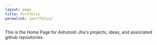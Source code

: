 ```yaml
---
layout: page
title: Portfolio
permalink: /portfolio/
---
```


This is the Home Page for Ashutosh Jha's projects, ideas, and associated github repositories.
